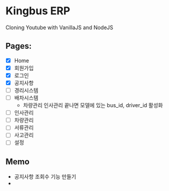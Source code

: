 # Kingbus ERP

Cloning Youtube with VanillaJS and NodeJS

## Pages:

- [x] Home
- [x] 회원가입
- [x] 로그인
- [x] 공지사항
- [ ] 경리시스템
- [ ] 배차시스템
    - 차량관리 인사관리 끝나면 모델에 있는 bus_id, driver_id 활성화
- [ ] 인사관리
- [ ] 차량관리
- [ ] 서류관리
- [ ] 사고관리
- [ ] 설정

## Memo
 - 공지사항 조회수 기능 만들기
 - 